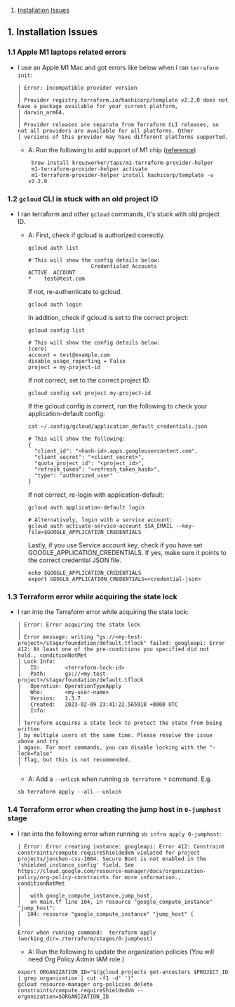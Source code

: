 1. [Installation Issues](#InstallationIssues)

## 1. <a name='InstallationIssues'></a>Installation Issues

### 1.1 Apple M1 laptops related errors

- I use an Apple M1 Mac and got errors like below when I ran `terraform init`:
  ```
  │ Error: Incompatible provider version
  │
  │ Provider registry.terraform.io/hashicorp/template v2.2.0 does not have a package available for your current platform,
  │ darwin_arm64.
  │
  │ Provider releases are separate from Terraform CLI releases, so not all providers are available for all platforms. Other
  │ versions of this provider may have different platforms supported.
  ```
  - A: Run the following to add support of M1 chip ([reference](https://kreuzwerker.de/en/post/use-m1-terraform-provider-helper-to-compile-terraform-providers-for-mac-m1))
    ```
     brew install kreuzwerker/taps/m1-terraform-provider-helper
     m1-terraform-provider-helper activate
     m1-terraform-provider-helper install hashicorp/template -v v2.2.0
    ```

### 1.2 `gcloud` CLI is stuck with an old project ID

- I ran terraform and other `gcloud` commands, it's stuck with old project ID.

  - A: First, check if gcloud is authorized correctly.

    ```
    gcloud auth list

    # This will show the config details below:
                        Credentialed Accounts
    ACTIVE  ACCOUNT
    *    test@test.com
    ```

    If not, re-authenticate to gcloud.

    ```
    gcloud auth login
    ```

    In addition, check if gcloud is set to the correct project:

    ```
    gcloud config list

    # This will show the config details below:
    [core]
    account = test@example.com
    disable_usage_reporting = False
    project = my-project-id
    ```

    If not correct, set to the correct project ID.

    ```
    gcloud config set project my-project-id
    ```

    If the gcloud config is correct, run the following to check your application-default config:

    ```
    cat ~/.config/gcloud/application_default_credentials.json

    # This will show the following:
    {
      "client_id": "<hash-id>.apps.googleusercontent.com",
      "client_secret": "<client_secret>",
      "quota_project_id": "<project_id>",
      "refresh_token": "<refresh_token_hash>",
      "type": "authorized_user"
    }
    ```

    If not correct, re-login with application-default:

    ```
    gcloud auth application-default login

    # Alternatively, login with a service account:
    gcloud auth activate-service-account $SA_EMAIL --key-file=$GOOGLE_APPLICATION_CREDENTIALS
    ```

    Lastly, if you use Service account key, check if you have set GOOGLE_APPLICATION_CREDENTIALS.
    If yes, make sure it points to the correct credential JSON file.

    ```
    echo $GOOGLE_APPLICATION_CREDENTIALS
    export GOOGLE_APPLICATION_CREDENTIALS=<credential-json>
    ```

### 1.3 Terraform error while acquiring the state lock

- I ran into the Terraform error while acquiring the state lock:

  ```
  │ Error: Error acquiring the state lock
  │
  │ Error message: writing "gs://<my-test-project>/stage/foundation/default.tflock" failed: googleapi: Error 412: At least one of the pre-conditions you specified did not hold., conditionNotMet
  │ Lock Info:
  │   ID:        <terraform-lock-id>
  │   Path:      gs://<my-test-project>/stage/foundation/default.tflock
  │   Operation: OperationTypeApply
  │   Who:       <my-user-name>
  │   Version:   1.3.7
  │   Created:   2023-02-09 23:41:22.565918 +0000 UTC
  │   Info:
  │
  │ Terraform acquires a state lock to protect the state from being written
  │ by multiple users at the same time. Please resolve the issue above and try
  │ again. For most commands, you can disable locking with the "-lock=false"
  │ flag, but this is not recommended.
  ╵
  ```

  - A: Add a `--unlcok` when running `sb terraform *` command. E.g.

  ```
  sb terraform apply --all --unlock
  ```

### 1.4 Terraform error when creating the jump host in `0-jumphost` stage

- I ran into the following error when running `sb infra apply 0-jumphost`:

  ```
  │ Error: Error creating instance: googleapi: Error 412: Constraint constraints/compute.requireShieldedVm violated for project projects/jonchen-css-1004. Secure Boot is not enabled in the 'shielded_instance_config' field. See https://cloud.google.com/resource-manager/docs/organization-policy/org-policy-constraints for more information., conditionNotMet
  │
  │   with google_compute_instance.jump_host,
  │   on main.tf line 104, in resource "google_compute_instance" "jump_host":
  │  104: resource "google_compute_instance" "jump_host" {
  │
  ╵
  Error when running command:  terraform apply   (working_dir=./terraform/stages/0-jumphost)
  ```

  - A: Run the following to update the organization policies (You will need Org Policy Admin IAM role.)

  ```
  export ORGANIZATION_ID="$(gcloud projects get-ancestors $PROJECT_ID | grep organization | cut -f1 -d' ')"
  gcloud resource-manager org-policies delete constraints/compute.requireShieldedVm --organization=$ORGANIZATION_ID
  ```
